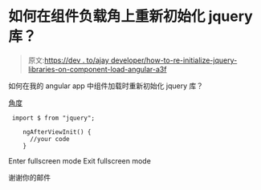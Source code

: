 # 如何在组件负载角上重新初始化 jquery 库？

> 原文:[https://dev . to/ajay developer/how-to-re-initialize-jquery-libraries-on-component-load-angular-a3f](https://dev.to/ajaydeveloper/how-to-re-initialize-jquery-libraries-on-component-load-angular-a3f)

如何在我的 angular app 中组件加载时重新初始化 jquery 库？

[角度](https://therichpost.com/category/angular6)

```
 import $ from "jquery";

    ngAfterViewInit() {
      //your code
    } 
```

Enter fullscreen mode Exit fullscreen mode

谢谢你的邮件